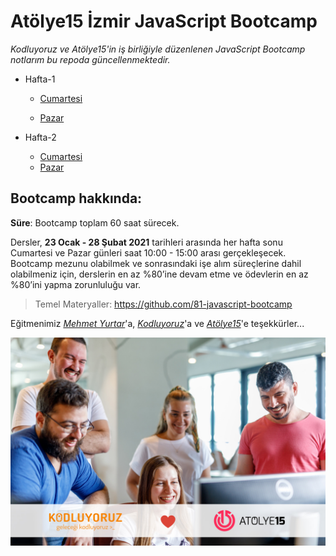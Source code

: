 # Atölye15 İzmir JavaScript Bootcamp

_Kodluyoruz ve Atölye15'in iş birliğiyle düzenlenen JavaScript Bootcamp notlarım bu repoda güncellenmektedir._

- Hafta-1

  - [Cumartesi](/source/week_1.1/notes.md)

  - [Pazar](/source/week_1.2/notes.md)

- Hafta-2

  - [Cumartesi](/source/week_2.1/notes.md)
  - [Pazar](/source/week_2.2/notes.md)

## **Bootcamp hakkında**:

**Süre**: Bootcamp toplam 60 saat sürecek.

Dersler, **23 Ocak - 28 Şubat 2021** tarihleri arasında her hafta sonu Cumartesi ve Pazar günleri saat 10:00 - 15:00 arası gerçekleşecek. Bootcamp mezunu olabilmek ve sonrasındaki işe alım süreçlerine dahil olabilmeniz için, derslerin en az %80’ine devam etme ve ödevlerin en az %80’ini yapma zorunluluğu var.

> Temel Materyaller: https://github.com/81-javascript-bootcamp

Eğitmenimiz [_Mehmet Yurtar_](https://github.com/yurtarmehmet)'a, [_Kodluyoruz_](https://www.kodluyoruz.org/)'a ve [_Atölye15_](https://www.atolye15.com/)'e teşekkürler...

![Bootcamp](/source/main.jpg)
